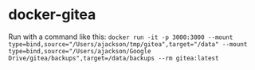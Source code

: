 # docker-gitea

Run with a command like this:
`docker run -it -p 3000:3000 --mount type=bind,source="/Users/ajackson/tmp/gitea",target="/data" --mount type=bind,source="/Users/ajackson/Google Drive/gitea/backups",target=/data/backups --rm gitea:latest`